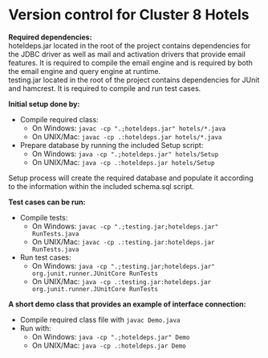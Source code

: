 # Version control for Cluster 8 Hotels

**Required dependencies:**
\
hoteldeps.jar located in the root of the project contains dependencies for the JDBC driver as well as mail and activation drivers that provide email features. It is required to compile the email engine and is required by both the email engine and query engine at runtime.
\
testing.jar located in the root of the project contains dependencies for JUnit and hamcrest. It is required to compile and run test cases.

**Initial setup done by:**
* Compile required class:
    - On Windows: `javac -cp ".;hoteldeps.jar" hotels/*.java`
    - On UNIX/Mac: `javac -cp .:hoteldeps.jar hotels/*.java`
* Prepare database by running the included Setup script:
    - On Windows: `java -cp ".;hoteldeps.jar" hotels/Setup`
    - On UNIX/Mac: `java -cp .:hoteldeps.jar hotels/Setup`

Setup process will create the required database and populate it according to the information within the included schema.sql script.

**Test cases can be run:**
* Compile tests:
    - On Windows: `javac -cp ".;testing.jar;hoteldeps.jar" RunTests.java`
    - On UNIX/Mac: `javac -cp .:testing.jar:hoteldeps.jar RunTests.java`
* Run test cases:
    - On Windows: `java -cp ".;testing.jar;hoteldeps.jar" org.junit.runner.JUnitCore RunTests`
    - On UNIX/Mac: `java -cp .:testing.jar:hoteldeps.jar org.junit.runner.JUnitCore RunTests`

**A short demo class that provides an example of interface connection:**
* Compile required class file with `javac Demo.java`
* Run with:
    - On Windows: `java -cp ".;hoteldeps.jar" Demo`
    - On UNIX/Mac: `java -cp .:hoteldeps.jar Demo`
